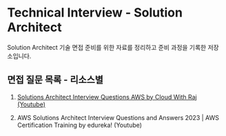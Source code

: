 # Technical Interview - Solution Architect
Solution Architect 기술 면접 준비를 위한 자료를 정리하고 준비 과정을 기록한 저장소입니다.

## 면접 질문 목록 - 리소스별
1. [Solutions Architect Interview Questions AWS by Cloud With Raj (Youtube)](interview-question1/question.md)

2. AWS Solutions Architect Interview Questions and Answers 2023 | AWS Certification Training by edureka! (Youtube)
